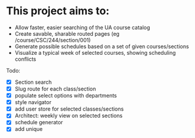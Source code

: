 # This project aims to:

- Allow faster, easier searching of the UA course catalog
- Create savable, sharable routed pages (eg /course/CSC/244/section/001)
- Generate possible schedules based on a set of given courses/sections
- Visualize a typical week of selected courses, showing scheduling conflicts

Todo:

- [x] Section search
- [x] Slug route for each class/section
- [x] populate select options with departments
- [x] style navigator
- [x] add user store for selected classes/sections
- [x] Architect: weekly view on selected sections
- [x] schedule generator
- [x] add unique <title> for each page
- [ ] Instructor exclusion in generation options
